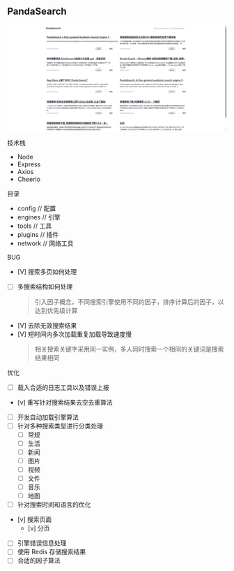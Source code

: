## PandaSearch

![PandaSearch 概念图](https://github.com/PandaSearch/PandaSearch/blob/main/images/image.png?raw=true)

技术栈

- Node
- Express
- Axios
- Cheerio

目录

- config // 配置
- engines // 引擎
- tools // 工具
- plugins // 插件
- network // 网络工具

BUG
- [V] 搜索多页如何处理
- [ ] 多搜索结构如何处理
    > 引入因子概念，不同搜索引擎使用不同的因子，排序计算后的因子，以达到优先级计算
- [V] 去除无效搜索结果
- [V] 短时间内多次加载重复加载导致速度慢
    > 相关搜索关键字采用同一实例，多人同时搜索一个相同的关键词是搜索结果相同


优化
- [ ] 载入合适的日志工具以及错误上报
- [v] 重写针对搜索结果去空去重算法
- [ ] 开发自动加载引擎算法
- [ ] 针对多种搜索类型进行分类处理
    - [ ] 常规
    - [ ] 生活
    - [ ] 新闻
    - [ ] 图片
    - [ ] 视频
    - [ ] 文件
    - [ ] 音乐
    - [ ] 地图
- [ ] 针对搜索时间和语言的优化
- [v] 搜索页面
    - [v] 分页
- [ ] 引擎错误信息处理
- [ ] 使用 Redis 存储搜索结果
- [ ] 合适的因子算法